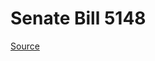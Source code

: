 # Senate Bill 5148

[Source](http://lawfilesext.leg.wa.gov/biennium/2023-24/Pdf/Bills/Senate%20Bills/5148.pdf)